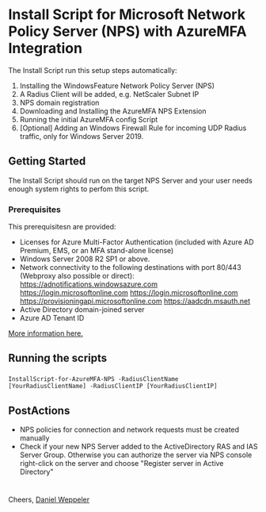 # Install Script for Microsoft Network Policy Server (NPS) with AzureMFA Integration

The Install Script run this setup steps automatically: 

1. Installing the WindowsFeature Network Policy Server (NPS)
2. A Radius Client will be added, e.g. NetScaler Subnet IP
3. NPS domain registration
4. Downloading and Installing the AzureMFA NPS Extension
5. Running the initial AzureMFA config Script
6. [Optional] Adding an Windows Firewall Rule for incoming UDP Radius traffic, only for Windows Server 2019.

## Getting Started

The Install Script should run on the target NPS Server and your user needs enough system rights to perfom this script.

### Prerequisites

This prerequisitesn are provided:

- Licenses for Azure Multi-Factor Authentication (included with Azure AD Premium, EMS, or an MFA stand-alone license)
- Windows Server 2008 R2 SP1 or above.
- Network connectivity to the following destinations with port 80/443 (Webproxy also possible or direct):
	https://adnotifications.windowsazure.com
	https://login.microsoftonline.com
	https://login.microsoftonline.com
	https://provisioningapi.microsoftonline.com
	https://aadcdn.msauth.net
- Active Directory domain-joined server
- Azure AD Tenant ID

[More information here.](https://docs.microsoft.com/de-de/azure/active-directory/authentication/howto-mfa-nps-extension)

## Running the scripts

### 

```
InstallScript-for-AzureMFA-NPS -RadiusClientName [YourRadiusClientName] -RadiusClientIP [YourRadiusClientIP]
```

## PostActions

- NPS policies for connection and network requests must be created manually
- Check if your new NPS Server added to the ActiveDirectory RAS and IAS Server Group. Otherwise you can authorize the server via NPS console right-click on the server and choose "Register server in Active Directory"

# 

Cheers,
[Daniel Weppeler](https://twitter.com/_danielwep/)